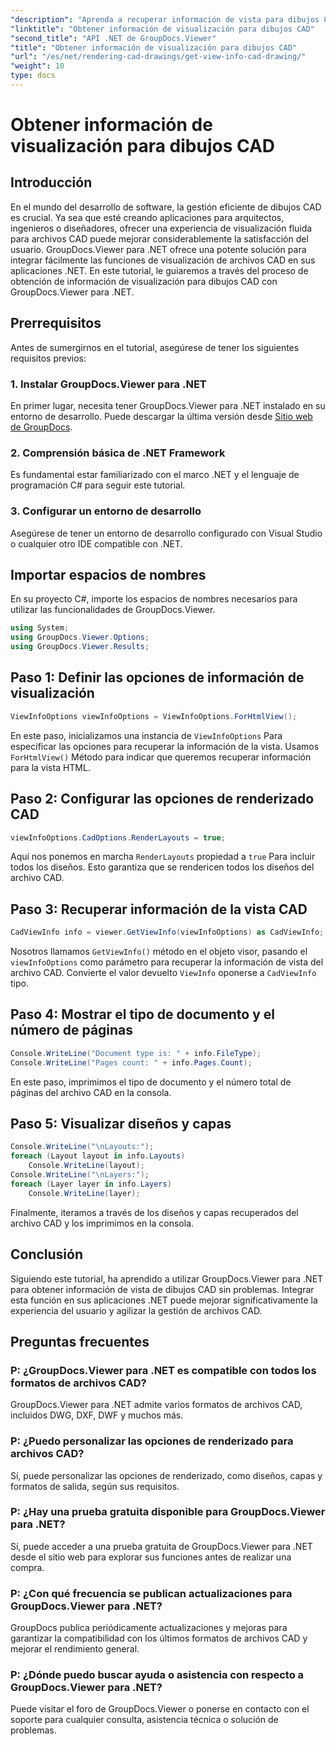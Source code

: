 ```yaml
---
"description": "Aprenda a recuperar información de vista para dibujos CAD con GroupDocs.Viewer para .NET. Mejore sus aplicaciones .NET con una gestión fluida de archivos CAD."
"linktitle": "Obtener información de visualización para dibujos CAD"
"second_title": "API .NET de GroupDocs.Viewer"
"title": "Obtener información de visualización para dibujos CAD"
"url": "/es/net/rendering-cad-drawings/get-view-info-cad-drawing/"
"weight": 10
type: docs
---
```

# Obtener información de visualización para dibujos CAD

## Introducción
En el mundo del desarrollo de software, la gestión eficiente de dibujos CAD es crucial. Ya sea que esté creando aplicaciones para arquitectos, ingenieros o diseñadores, ofrecer una experiencia de visualización fluida para archivos CAD puede mejorar considerablemente la satisfacción del usuario. GroupDocs.Viewer para .NET ofrece una potente solución para integrar fácilmente las funciones de visualización de archivos CAD en sus aplicaciones .NET. En este tutorial, le guiaremos a través del proceso de obtención de información de visualización para dibujos CAD con GroupDocs.Viewer para .NET.
## Prerrequisitos
Antes de sumergirnos en el tutorial, asegúrese de tener los siguientes requisitos previos:
### 1. Instalar GroupDocs.Viewer para .NET
En primer lugar, necesita tener GroupDocs.Viewer para .NET instalado en su entorno de desarrollo. Puede descargar la última versión desde [Sitio web de GroupDocs](https://releases.groupdocs.com/viewer/net/).
### 2. Comprensión básica de .NET Framework
Es fundamental estar familiarizado con el marco .NET y el lenguaje de programación C# para seguir este tutorial.
### 3. Configurar un entorno de desarrollo
Asegúrese de tener un entorno de desarrollo configurado con Visual Studio o cualquier otro IDE compatible con .NET.

## Importar espacios de nombres
En su proyecto C#, importe los espacios de nombres necesarios para utilizar las funcionalidades de GroupDocs.Viewer.

```csharp
using System;
using GroupDocs.Viewer.Options;
using GroupDocs.Viewer.Results;
```

## Paso 1: Definir las opciones de información de visualización
```csharp
ViewInfoOptions viewInfoOptions = ViewInfoOptions.ForHtmlView();
```
En este paso, inicializamos una instancia de `ViewInfoOptions` Para especificar las opciones para recuperar la información de la vista. Usamos `ForHtmlView()` Método para indicar que queremos recuperar información para la vista HTML.
## Paso 2: Configurar las opciones de renderizado CAD
```csharp
viewInfoOptions.CadOptions.RenderLayouts = true;
```
Aquí nos ponemos en marcha `RenderLayouts` propiedad a `true` Para incluir todos los diseños. Esto garantiza que se rendericen todos los diseños del archivo CAD.
## Paso 3: Recuperar información de la vista CAD
```csharp
CadViewInfo info = viewer.GetViewInfo(viewInfoOptions) as CadViewInfo;
```
Nosotros llamamos `GetViewInfo()` método en el objeto visor, pasando el `viewInfoOptions` como parámetro para recuperar la información de vista del archivo CAD. Convierte el valor devuelto `ViewInfo` oponerse a `CadViewInfo` tipo.
## Paso 4: Mostrar el tipo de documento y el número de páginas
```csharp
Console.WriteLine("Document type is: " + info.FileType);
Console.WriteLine("Pages count: " + info.Pages.Count);
```
En este paso, imprimimos el tipo de documento y el número total de páginas del archivo CAD en la consola.
## Paso 5: Visualizar diseños y capas
```csharp
Console.WriteLine("\nLayouts:");
foreach (Layout layout in info.Layouts)
    Console.WriteLine(layout);
Console.WriteLine("\nLayers:");
foreach (Layer layer in info.Layers)
    Console.WriteLine(layer);
```
Finalmente, iteramos a través de los diseños y capas recuperados del archivo CAD y los imprimimos en la consola.

## Conclusión
Siguiendo este tutorial, ha aprendido a utilizar GroupDocs.Viewer para .NET para obtener información de vista de dibujos CAD sin problemas. Integrar esta función en sus aplicaciones .NET puede mejorar significativamente la experiencia del usuario y agilizar la gestión de archivos CAD.
## Preguntas frecuentes
### P: ¿GroupDocs.Viewer para .NET es compatible con todos los formatos de archivos CAD?
GroupDocs.Viewer para .NET admite varios formatos de archivos CAD, incluidos DWG, DXF, DWF y muchos más.
### P: ¿Puedo personalizar las opciones de renderizado para archivos CAD?
Sí, puede personalizar las opciones de renderizado, como diseños, capas y formatos de salida, según sus requisitos.
### P: ¿Hay una prueba gratuita disponible para GroupDocs.Viewer para .NET?
Sí, puede acceder a una prueba gratuita de GroupDocs.Viewer para .NET desde el sitio web para explorar sus funciones antes de realizar una compra.
### P: ¿Con qué frecuencia se publican actualizaciones para GroupDocs.Viewer para .NET?
GroupDocs publica periódicamente actualizaciones y mejoras para garantizar la compatibilidad con los últimos formatos de archivos CAD y mejorar el rendimiento general.
### P: ¿Dónde puedo buscar ayuda o asistencia con respecto a GroupDocs.Viewer para .NET?
Puede visitar el foro de GroupDocs.Viewer o ponerse en contacto con el soporte para cualquier consulta, asistencia técnica o solución de problemas.